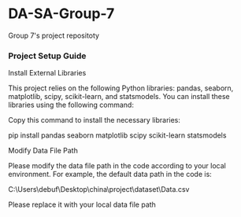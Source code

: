 # DA-SA-Group-7
Group 7's project repositoty
### Project Setup Guide

Install External Libraries

This project relies on the following Python libraries: pandas, seaborn, matplotlib, scipy, scikit-learn, and statsmodels. You can install these libraries using the following command:

Copy this command to install the necessary libraries:

pip install pandas seaborn matplotlib scipy scikit-learn statsmodels

Modify Data File Path

Please modify the data file path in the code according to your local environment. For example, the default data path in the code is:

C:\Users\debuf\Desktop\china\project\dataset\Data.csv

Please replace it with your local data file path
